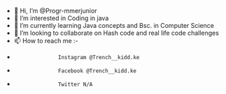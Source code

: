 - 👋 Hi, I’m @Progr-mmerjunior
- 👀 I’m interested in Coding in java
- 🌱 I’m currently learning Java concepts and Bsc. in Computer Science
- 💞️ I’m looking to collaborate on Hash code and real life code challenges
- 📫 How to reach me :-
-                   Instagram @Trench__kidd.ke
-                   Facebook @Trench__kidd.ke
-                   Twitter N/A

<!---
Progr-mmerjunior/Progr-mmerjunior is a ✨ special ✨ repository because its `README.md` (this file) appears on your GitHub profile.
You can click the Preview link to take a look at your changes.
--->

